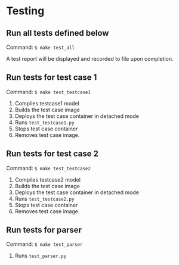 # Testing

## Run all tests defined below
Command: ``$ make test_all``

A test report will be displayed and recorded to file upon completion.

## Run tests for test case 1
Command: ``$ make test_testcase1``
1) Compiles testcase1 model
2) Builds the test case image
3) Deploys the test case container in detached mode
4) Runs ``test_testcase1.py``
5) Stops test case container
6) Removes test case image.


## Run tests for test case 2
Command: ``$ make test_testcase2``
1) Compiles testcase2 model
2) Builds the test case image
3) Deploys the test case container in detached mode
4) Runs ``test_testcase2.py``
5) Stops test case container
6) Removes test case image.

## Run tests for parser
Command: ``$ make test_parser``
1) Runs ``test_parser.py``
